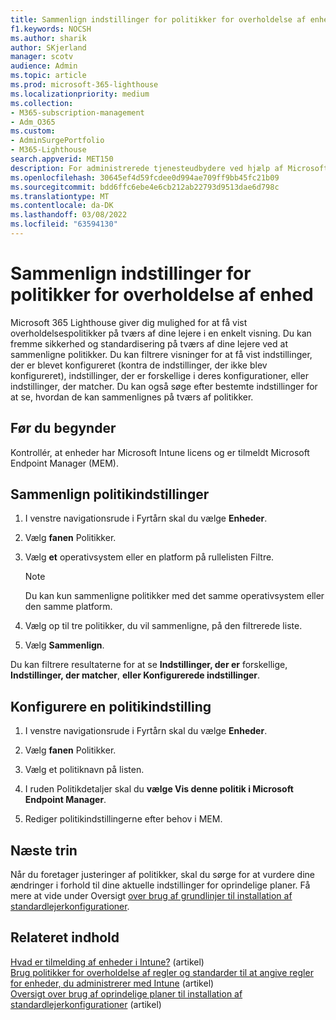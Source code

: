 ```yaml
---
title: Sammenlign indstillinger for politikker for overholdelse af enhed
f1.keywords: NOCSH
ms.author: sharik
author: SKjerland
manager: scotv
audience: Admin
ms.topic: article
ms.prod: microsoft-365-lighthouse
ms.localizationpriority: medium
ms.collection:
- M365-subscription-management
- Adm_O365
ms.custom:
- AdminSurgePortfolio
- M365-Lighthouse
search.appverid: MET150
description: For administrerede tjenesteudbydere ved hjælp af Microsoft 365 Lighthouse kan du se, hvordan du sammenligner politikindstillinger for enhedsoverholdelse.
ms.openlocfilehash: 30645ef4d59fcdee0d994ae709ff9bb45fc21b09
ms.sourcegitcommit: bdd6ffc6ebe4e6cb212ab22793d9513dae6d798c
ms.translationtype: MT
ms.contentlocale: da-DK
ms.lasthandoff: 03/08/2022
ms.locfileid: "63594130"
---
```

# <a name="compare-device-compliance-policy-settings"></a>Sammenlign indstillinger for politikker for overholdelse af enhed

Microsoft 365 Lighthouse giver dig mulighed for at få vist overholdelsespolitikker på tværs af dine lejere i en enkelt visning. Du kan fremme sikkerhed og standardisering på tværs af dine lejere ved at sammenligne politikker. Du kan filtrere visninger for at få vist indstillinger, der er blevet konfigureret (kontra de indstillinger, der ikke blev konfigureret), indstillinger, der er forskellige i deres konfigurationer, eller indstillinger, der matcher. Du kan også søge efter bestemte indstillinger for at se, hvordan de kan sammenlignes på tværs af politikker.

## <a name="before-you-begin"></a>Før du begynder

Kontrollér, at enheder har Microsoft Intune licens og er tilmeldt Microsoft Endpoint Manager (MEM).

## <a name="compare-policy-settings"></a>Sammenlign politikindstillinger

1. I venstre navigationsrude i Fyrtårn skal du vælge **Enheder**.

2. Vælg **fanen** Politikker.

3. Vælg **et** operativsystem eller en platform på rullelisten Filtre.

   > [!NOTE]
   > Du kan kun sammenligne politikker med det samme operativsystem eller den samme platform.

4. Vælg op til tre politikker, du vil sammenligne, på den filtrerede liste.

5. Vælg **Sammenlign**.

Du kan filtrere resultaterne for at se **Indstillinger, der er** forskellige, **Indstillinger, der matcher**, **eller Konfigurerede indstillinger**.

## <a name="configure-a-policy-setting"></a>Konfigurere en politikindstilling

1. I venstre navigationsrude i Fyrtårn skal du vælge **Enheder**.

2. Vælg **fanen** Politikker.

3. Vælg et politiknavn på listen.

4. I ruden Politikdetaljer skal du **vælge Vis denne politik i Microsoft Endpoint Manager**.

5. Rediger politikindstillingerne efter behov i MEM.

## <a name="next-steps"></a>Næste trin

Når du foretager justeringer af politikker, skal du sørge for at vurdere dine ændringer i forhold til dine aktuelle indstillinger for oprindelige planer. Få mere at vide under Oversigt [over brug af grundlinjer til installation af standardlejerkonfigurationer](m365-lighthouse-deploy-standard-tenant-configurations-overview.md).

## <a name="related-content"></a>Relateret indhold

[Hvad er tilmelding af enheder i Intune?](/mem/intune/enrollment/device-enrollment) (artikel)  
[Brug politikker for overholdelse af regler og standarder til at angive regler for enheder, du administrerer med Intune](/mem/intune/protect/device-compliance-get-started) (artikel)  
[Oversigt over brug af oprindelige planer til installation af standardlejerkonfigurationer](m365-lighthouse-deploy-standard-tenant-configurations-overview.md) (artikel)

